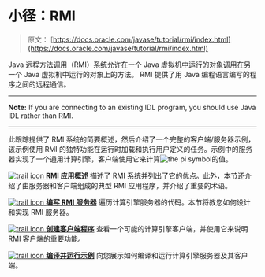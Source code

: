 # 小径：RMI

> 原文： [https://docs.oracle.com/javase/tutorial/rmi/index.html](https://docs.oracle.com/javase/tutorial/rmi/index.html)

Java 远程方法调用（RMI）系统允许在一个 Java 虚拟机中运行的对象调用在另一个 Java 虚拟机中运行的对象上的方法。 RMI 提供了用 Java 编程语言编写的程序之间的远程通信。

* * *

**Note:** If you are connecting to an existing IDL program, you should use Java IDL rather than RMI.

* * *

此跟踪提供了 RMI 系统的简要概述，然后介绍了一个完整的客户端/服务器示例，该示例使用 RMI 的独特功能在运行时加载和执行用户定义的任务。示例中的服务器实现了一个通用计算引擎，客户端使用它来计算![the pi symbol](img/18da0a76f9e973138bc9428740982fff.jpg)的值。

[![trail icon](img/0689397fa9cc4e369d63fc92b3bb6f38.jpg) **RMI 应用概述**](overview.html) 描述了 RMI 系统并列出了它的优点。此外，本节还介绍了由服务器和客户端组成的典型 RMI 应用程序，并介绍了重要的术语。

[![trail icon](img/0689397fa9cc4e369d63fc92b3bb6f38.jpg) **编写 RMI 服务器**](server.html) 遍历计算引擎服务器的代码。本节将教您如何设计和实现 RMI 服务器。

[![trail icon](img/0689397fa9cc4e369d63fc92b3bb6f38.jpg) **创建客户端程序**](client.html) 查看一个可能的计算引擎客户端，并使用它来说明 RMI 客户端的重要功能。

[![trail icon](img/0689397fa9cc4e369d63fc92b3bb6f38.jpg) **编译并运行示例**](example.html) 向您展示如何编译和运行计算引擎服务器及其客户端。